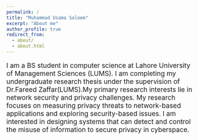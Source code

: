 ```yaml
---
permalink: /
title: "Muhammad Usama Saleem"
excerpt: "About me"
author_profile: true
redirect_from: 
  - about/
  - about.html
---
```


<p style="font-size:13pt">
   I am a BS student in computer science at Lahore University of Management Sciences (LUMS). I am completing my undergraduate research thesis under the supervision of Dr.Fareed Zaffar(LUMS).My primary research interests lie in network security and privacy challenges. My research focuses on measuring privacy threats to network-based applications and exploring security-based issues. I am interested in designing systems that can detect and control the misuse of information to secure privacy in cyberspace. 
</p>